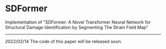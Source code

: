 # SDFormer
Implementation of "SDFormer: A Novel Transformer Neural Network for Structural Damage Identification by Segmenting The Strain Field Map"

--------------------

2022/02/14
The code of this paper will be released soon.
